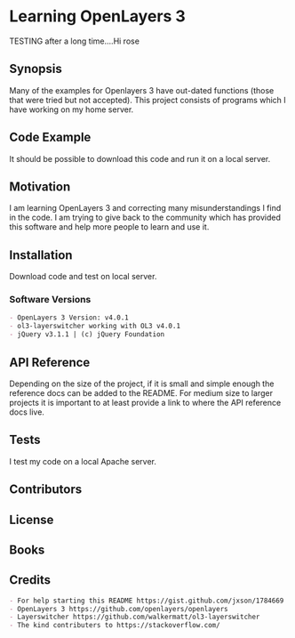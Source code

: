 # Learning OpenLayers 3
TESTING after a long time....Hi rose
## Synopsis

Many of the examples for Openlayers 3 have out-dated functions (those that were tried but not accepted). This project consists of programs which I have working on my home server.

## Code Example

It should be possible to download this code and run it on a local server. 

## Motivation

I am learning OpenLayers 3 and correcting many misunderstandings I find in the code. I am trying to give back to the community which has provided this software and help more people to learn and use it. 

## Installation

Download code and test on local server.

### Software Versions

```markdown
- OpenLayers 3 Version: v4.0.1
- ol3-layerswitcher working with OL3 v4.0.1
- jQuery v3.1.1 | (c) jQuery Foundation
```
## API Reference

Depending on the size of the project, if it is small and simple enough the reference docs can be added to the README. For medium size to larger projects it is important to at least provide a link to where the API reference docs live.

## Tests

I test my code on a local Apache server.

## Contributors



## License

## Books 


## Credits
```markdown
- For help starting this README https://gist.github.com/jxson/1784669
- OpenLayers 3 https://github.com/openlayers/openlayers
- Layerswitcher https://github.com/walkermatt/ol3-layerswitcher
- The kind contributers to https://stackoverflow.com/
```
